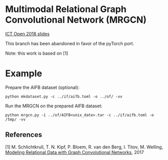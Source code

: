Multimodal Relational Graph Convolutional Network (MRGCN)
=====
[ICT Open 2018 slides](https://www.slideshare.net/XanderWilcke/the-knowledge-graph-for-endtoend-learning-on-heterogeneous-knowledge)

This branch has been abandoned in favor of the pyTorch port.

Note: this work is based on [1]

# Example

Prepare the AIFB dataset (optional):

```python mkdataset.py -c ../if/aifb.toml -o ../of/ -vv```

Run the MRGCN on the prepared AIFB dataset:

```python mrgcn.py -i ../of/AIFB<unix_date>.tar -c ../if/aifb.toml -o /tmp/ -vv```

## References

[1] M. Schlichtkrull, T. N. Kipf, P. Bloem, R. van den Berg, I. Titov, M. Welling, [Modeling Relational Data with Graph Convolutional Networks](https://arxiv.org/abs/1703.06103), 2017
